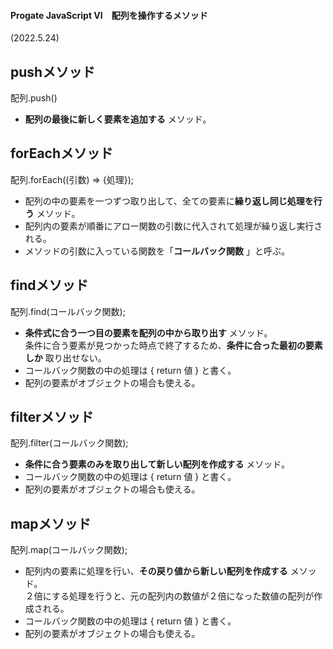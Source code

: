 #### Progate JavaScript Ⅵ　配列を操作するメソッド
(2022.5.24)

## pushメソッド
配列.push()
- **配列の最後に新しく要素を追加する** メソッド。

## forEachメソッド
配列.forEach((引数) => {処理});
- 配列の中の要素を一つずつ取り出して、全ての要素に**繰り返し同じ処理を行う** メソッド。
- 配列内の要素が順番にアロー関数の引数に代入されて処理が繰り返し実行される。
- メソッドの引数に入っている関数を「**コールバック関数** 」と呼ぶ。

## findメソッド
配列.find(コールバック関数);
- **条件式に合う一つ目の要素を配列の中から取り出す** メソッド。  
条件に合う要素が見つかった時点で終了するため、**条件に合った最初の要素しか** 取り出せない。
- コールバック関数の中の処理は { return 値 } と書く。
- 配列の要素がオブジェクトの場合も使える。

## filterメソッド
配列.filter(コールバック関数);
- **条件に合う要素のみを取り出して新しい配列を作成する** メソッド。
- コールバック関数の中の処理は { return 値 } と書く。
- 配列の要素がオブジェクトの場合も使える。

## mapメソッド
配列.map(コールバック関数);
- 配列内の要素に処理を行い、**その戻り値から新しい配列を作成する** メソッド。  
２倍にする処理を行うと、元の配列内の数値が２倍になった数値の配列が作成される。
- コールバック関数の中の処理は { return 値 } と書く。
- 配列の要素がオブジェクトの場合も使える。
